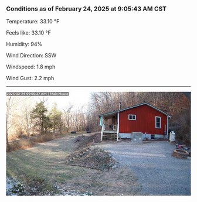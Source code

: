 ### Conditions as of February 24, 2025 at 9:05:43 AM CST 

Temperature: 33.10 &deg;F

Feels like: 33.10 &deg;F

Humidity: 94%

Wind Direction: SSW

Windspeed: 1.8 mph

Wind Gust: 2.2 mph

---

<img src="./images/latest.jpeg"/>

